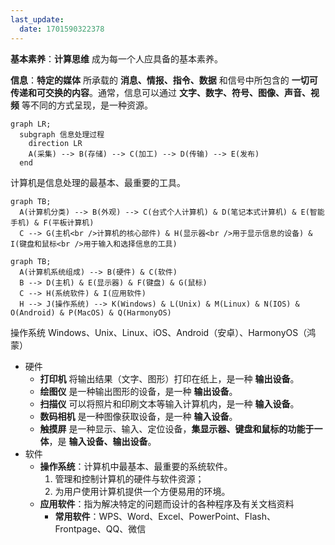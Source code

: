 ```yaml
---
last_update:
  date: 1701590322378
---
```


**基本素养**：**计算思维** 成为每一个人应具备的基本素养。

**信息**：**特定的媒体** 所承载的 **消息、情报、指令、数据** 和信号中所包含的 **一切可传递和可交换的内容**。通常，信息可以通过 **文字、数字、符号、图像、声音、视频** 等不同的方式呈现，是一种资源。

```mermaid
graph LR;
  subgraph 信息处理过程
    direction LR
    A(采集) --> B(存储) --> C(加工) --> D(传输) --> E(发布)
  end
```

计算机是信息处理的最基本、最重要的工具。

```mermaid
graph TB;
  A(计算机分类) --> B(外观) --> C(台式个人计算机) & D(笔记本式计算机) & E(智能手机) & F(平板计算机)
  C --> G(主机<br />计算机的核心部件) & H(显示器<br />用于显示信息的设备) & I(键盘和鼠标<br />用于输入和选择信息的工具)
```

```mermaid
graph TB;
  A(计算机系统组成) --> B(硬件) & C(软件)
  B --> D(主机) & E(显示器) & F(键盘) & G(鼠标)
  C --> H(系统软件) & I(应用软件)
  H --> J(操作系统) --> K(Windows) & L(Unix) & M(Linux) & N(IOS) & O(Android) & P(MacOS) & Q(HarmonyOS)
```

操作系统 Windows、Unix、Linux、iOS、Android（安卓）、HarmonyOS（鸿蒙）

- 硬件
  - **打印机** 将输出结果（文字、图形）打印在纸上，是一种 **输出设备**。
  - **绘图仪** 是一种输出图形的设备，是一种 **输出设备**。
  - **扫描仪** 可以将照片和印刷文本等输入计算机内，是一种 **输入设备**。
  - **数码相机** 是一种图像获取设备，是一种 **输入设备**。
  - **触摸屏** 是一种显示、输入、定位设备，**集显示器、键盘和鼠标的功能于一体**，是 **输入设备、输出设备**。
- 软件
  - **操作系统**：计算机中最基本、最重要的系统软件。
    1. 管理和控制计算机的硬件与软件资源；
    2. 为用户使用计算机提供一个方便易用的环境。
  - **应用软件**：指为解决特定的问题而设计的各种程序及有关文档资料
    - **常用软件**：WPS、Word、Excel、PowerPoint、Flash、Frontpage、QQ、微信
